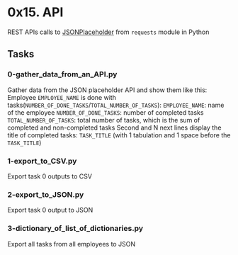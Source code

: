 # 0x15. API

REST APIs calls to [JSONPlaceholder](https://jsonplaceholder.typicode.com/) from `requests` module in Python

## Tasks

### 0-gather_data_from_an_API.py

Gather data from the JSON placeholder API and show them like this:
Employee `EMPLOYEE_NAME` is done with tasks(`NUMBER_OF_DONE_TASKS`/`TOTAL_NUMBER_OF_TASKS`):
`EMPLOYEE_NAME`: name of the employee
`NUMBER_OF_DONE_TASKS`: number of completed tasks
`TOTAL_NUMBER_OF_TASKS`: total number of tasks, which is the sum of completed and non-completed tasks
Second and N next lines display the title of completed tasks: `TASK_TITLE` (with 1 tabulation and 1 space before the `TASK_TITLE`)

### 1-export_to_CSV.py

Export task 0 outputs to CSV

### 2-export_to_JSON.py

Export task 0 output to JSON

### 3-dictionary_of_list_of_dictionaries.py

Export all tasks from all employees to JSON
